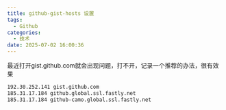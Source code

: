 ```yaml
---
title: github-gist-hosts 设置
tags:
  - Github
categories:
  - 技术
date: 2025-07-02 16:00:36
---
```


最近打开gist.github.com就会出现问题，打不开，记录一个推荐的办法，很有效果

```bash
192.30.252.141 gist.github.com    
185.31.17.184 github.global.ssl.fastly.net    
185.31.17.184 github-camo.global.ssl.fastly.net
```

